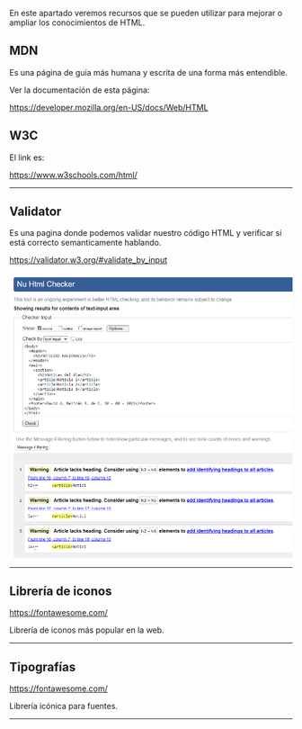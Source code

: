En este apartado veremos recursos que se pueden utilizar para mejorar o ampliar los conocimientos de HTML.

## MDN

Es una página de guía más humana y escrita de una forma más entendible.

Ver la documentación de esta página:

https://developer.mozilla.org/en-US/docs/Web/HTML


## W3C

El link es: 

https://www.w3schools.com/html/

---
## Validator

Es una pagina donde podemos validar nuestro código HTML y verificar si está correcto semanticamente hablando.

https://validator.w3.org/#validate_by_input

![Validador](/media/Error_article.png)

---

## Librería de iconos

https://fontawesome.com/

Librería de iconos más popular en la web.

---
## Tipografías

https://fontawesome.com/

Librería icónica para fuentes.

---
